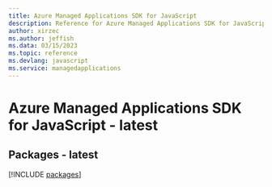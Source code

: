 ```yaml
---
title: Azure Managed Applications SDK for JavaScript
description: Reference for Azure Managed Applications SDK for JavaScript
author: xirzec
ms.author: jeffish
ms.data: 03/15/2023
ms.topic: reference
ms.devlang: javascript
ms.service: managedapplications
---
```

# Azure Managed Applications SDK for JavaScript - latest
## Packages - latest
[!INCLUDE [packages](managed-applications-index.md)]